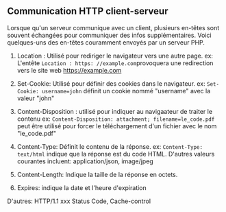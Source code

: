 ## Communication HTTP client-serveur

Lorsque qu'un serveur communique avec un client, plusieurs en-têtes sont souvent échangées pour communiquer
des infos supplémentaires. Voici quelques-uns des en-têtes couramment envoyés par un serveur PHP.

1. Location : Utilisé pour rediriger le navigateur vers une autre page.
ex: L'entête `Location : https: //example.com`provoquera une redirection vers le site web https://example.com

2. Set-Cookie: Utilisé pour définir des cookies dans le navigateur.
ex: `Set-Cookie: username=john` définit un cookie nommé "username" avec la valeur "john"

3. Content-Disposition : utilisé pour indiquer au navigaateur de traiter le contenu
ex: `Content-Disposition: attachment; filename=le_code.pdf`
peut être utilisé pour forcer le téléchargement d'un fichier avec le nom "le_code.pdf"

4. Content-Type: Définit le contenu de la réponse.
ex: `Content-Type: text/html` indique que la réponse est du code HTML. D'autres valeurs courantes incluent: 
application/json, image/jpeg

5. Content-Length: Indique la taille de la réponse en octets.

6. Expires: indique la date et l'heure d'expiration

D'autres: HTTP/1.1 xxx Status Code, Cache-control